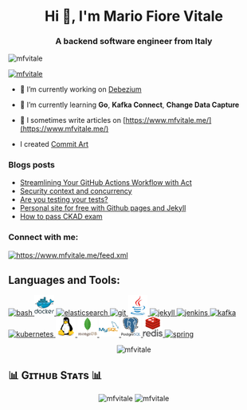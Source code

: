 <h1 align="center">Hi 👋, I'm Mario Fiore Vitale</h1>
<h3 align="center">A backend software engineer from Italy</h3>

<p align="left"> <img src="https://komarev.com/ghpvc/?username=mfvitale&label=Profile%20views&color=0e75b6&style=flat" alt="mfvitale" /> </p>

<p align="left"> <a href="https://github.com/ryo-ma/github-profile-trophy"><img src="https://github-profile-trophy.vercel.app/?username=mfvitale&theme=onedark" alt="mfvitale" /></a> </p>

- 🔭 I’m currently working on [Debezium](https://github.com/debezium/debezium)

- 🌱 I’m currently learning **Go**, **Kafka Connect**, **Change Data Capture**

- 📝 I sometimes write articles on [https://www.mfvitale.me/](https://www.mfvitale.me/)

- I created [Commit Art](https://bit.ly/3SGjydg)

### Blogs posts
<!-- BLOG-POST-LIST:START -->
- [Streamlining Your GitHub Actions Workflow with Act](https://www.mfvitale.me/blog/2023/05/03/streamlining-gh-workflow-with-act.html)
- [Security context and concurrency](https://www.mfvitale.me/blog/2021/02/24/security.context.and.concurrency.html)
- [Are you testing your tests?](https://www.mfvitale.me/blog/2020/10/06/mutations.tests.html)
- [Personal site for free with Github pages and Jekyll](https://www.mfvitale.me/blog/2020/09/27/github-pages-and-jekyll.html)
- [How to pass CKAD exam](https://www.mfvitale.me/blog/2020/09/14/how-to-pass-ckad-exam.html)
<!-- BLOG-POST-LIST:END -->

<h3 align="left">Connect with me:</h3>
<p align="left">
<a href="/https://www.mfvitale.me/feed.xml" target="blank"><img align="center" src="https://raw.githubusercontent.com/rahuldkjain/github-profile-readme-generator/master/src/images/icons/Social/rss.svg" alt="https://www.mfvitale.me/feed.xml" height="30" width="40" /></a>
</p>

<h2 align="left">Languages and Tools:</h2>
<p align="left"> <a href="https://www.gnu.org/software/bash/" target="_blank" rel="noreferrer"> <img src="https://www.vectorlogo.zone/logos/gnu_bash/gnu_bash-icon.svg" alt="bash" width="40" height="40"/> </a> <a href="https://www.docker.com/" target="_blank" rel="noreferrer"> <img src="https://raw.githubusercontent.com/devicons/devicon/master/icons/docker/docker-original-wordmark.svg" alt="docker" width="40" height="40"/> </a> <a href="https://www.elastic.co" target="_blank" rel="noreferrer"> <img src="https://www.vectorlogo.zone/logos/elastic/elastic-icon.svg" alt="elasticsearch" width="40" height="40"/> </a> <a href="https://git-scm.com/" target="_blank" rel="noreferrer"> <img src="https://www.vectorlogo.zone/logos/git-scm/git-scm-icon.svg" alt="git" width="40" height="40"/> </a> <a href="https://www.java.com" target="_blank" rel="noreferrer"> <img src="https://raw.githubusercontent.com/devicons/devicon/master/icons/java/java-original.svg" alt="java" width="40" height="40"/> </a> <a href="https://jekyllrb.com/" target="_blank" rel="noreferrer"> <img src="https://www.vectorlogo.zone/logos/jekyllrb/jekyllrb-icon.svg" alt="jekyll" width="40" height="40"/> </a> <a href="https://www.jenkins.io" target="_blank" rel="noreferrer"> <img src="https://www.vectorlogo.zone/logos/jenkins/jenkins-icon.svg" alt="jenkins" width="40" height="40"/> </a> <a href="https://kafka.apache.org/" target="_blank" rel="noreferrer"> <img src="https://www.vectorlogo.zone/logos/apache_kafka/apache_kafka-icon.svg" alt="kafka" width="40" height="40"/> </a> <a href="https://kubernetes.io" target="_blank" rel="noreferrer"> <img src="https://www.vectorlogo.zone/logos/kubernetes/kubernetes-icon.svg" alt="kubernetes" width="40" height="40"/> </a> <a href="https://www.linux.org/" target="_blank" rel="noreferrer"> <img src="https://raw.githubusercontent.com/devicons/devicon/master/icons/linux/linux-original.svg" alt="linux" width="40" height="40"/> </a> <a href="https://www.mongodb.com/" target="_blank" rel="noreferrer"> <img src="https://raw.githubusercontent.com/devicons/devicon/master/icons/mongodb/mongodb-original-wordmark.svg" alt="mongodb" width="40" height="40"/> </a> <a href="https://www.mysql.com/" target="_blank" rel="noreferrer"> <img src="https://raw.githubusercontent.com/devicons/devicon/master/icons/mysql/mysql-original-wordmark.svg" alt="mysql" width="40" height="40"/> </a> <a href="https://www.postgresql.org" target="_blank" rel="noreferrer"> <img src="https://raw.githubusercontent.com/devicons/devicon/master/icons/postgresql/postgresql-original-wordmark.svg" alt="postgresql" width="40" height="40"/> </a> <a href="https://redis.io" target="_blank" rel="noreferrer"> <img src="https://raw.githubusercontent.com/devicons/devicon/master/icons/redis/redis-original-wordmark.svg" alt="redis" width="40" height="40"/> </a> <a href="https://spring.io/" target="_blank" rel="noreferrer"> <img src="https://www.vectorlogo.zone/logos/springio/springio-icon.svg" alt="spring" width="40" height="40"/> </a> </p>

<p valign="top" align="center">
  <img src="https://github-readme-stats.vercel.app/api/top-langs?username=mfvitale&show_icons=true&locale=en&layout=compact&theme=onedark" alt="mfvitale" />
</p>

<h2 align="left">📊 Gɪᴛʜᴜʙ Sᴛᴀᴛs 📊</h2>
<p valign="top" align="center">
 <img src="https://github-readme-stats.vercel.app/api?username=mfvitale&show_icons=true&locale=en&theme=onedark" alt="mfvitale" />

 <img src="https://github-readme-streak-stats.herokuapp.com/?user=mfvitale&theme=onedark" alt="mfvitale" />
</p>

